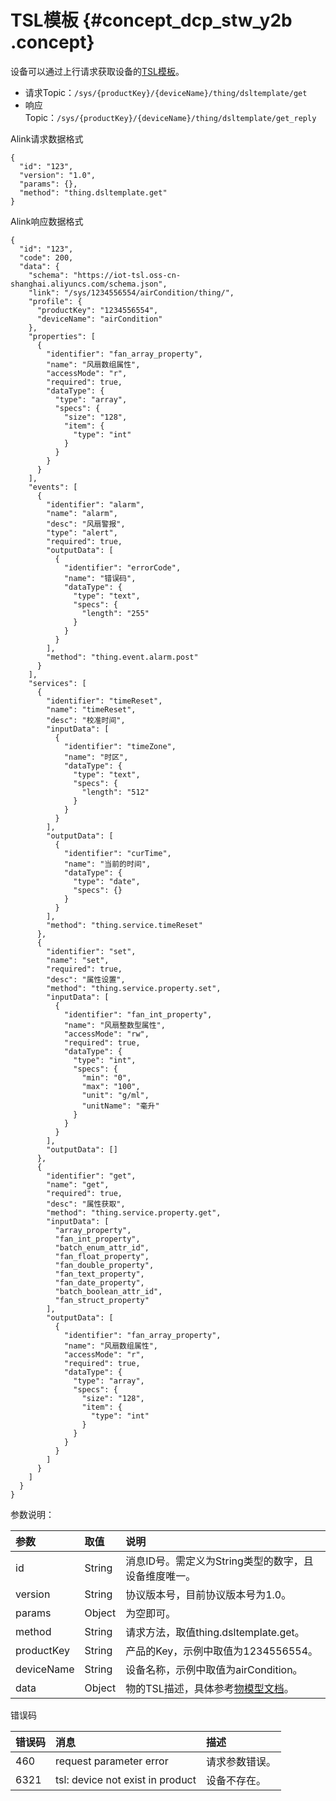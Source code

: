 # TSL模板 {#concept_dcp_stw_y2b .concept}

设备可以通过上行请求获取设备的[TSL模板](../../../../intl.zh-CN/用户指南/产品与设备/物模型/概述.md#)。

-   请求Topic：`/sys/{productKey}/{deviceName}/thing/dsltemplate/get`
-   响应Topic：`/sys/{productKey}/{deviceName}/thing/dsltemplate/get_reply`

Alink请求数据格式

``` {#codeblock_5ud_6he_3gd}
{
  "id": "123",
  "version": "1.0",
  "params": {},
  "method": "thing.dsltemplate.get"
}
```

Alink响应数据格式

``` {#codeblock_zl8_vp5_l5s}
{
  "id": "123",
  "code": 200,
  "data": {
    "schema": "https://iot-tsl.oss-cn-shanghai.aliyuncs.com/schema.json",
    "link": "/sys/1234556554/airCondition/thing/",
    "profile": {
      "productKey": "1234556554",
      "deviceName": "airCondition"
    },
    "properties": [
      {
        "identifier": "fan_array_property",
        "name": "风扇数组属性",
        "accessMode": "r",
        "required": true,
        "dataType": {
          "type": "array",
          "specs": {
            "size": "128",
            "item": {
              "type": "int"
            }
          }
        }
      }
    ],
    "events": [
      {
        "identifier": "alarm",
        "name": "alarm",
        "desc": "风扇警报",
        "type": "alert",
        "required": true,
        "outputData": [
          {
            "identifier": "errorCode",
            "name": "错误码",
            "dataType": {
              "type": "text",
              "specs": {
                "length": "255"
              }
            }
          }
        ],
        "method": "thing.event.alarm.post"
      }
    ],
    "services": [
      {
        "identifier": "timeReset",
        "name": "timeReset",
        "desc": "校准时间",
        "inputData": [
          {
            "identifier": "timeZone",
            "name": "时区",
            "dataType": {
              "type": "text",
              "specs": {
                "length": "512"
              }
            }
          }
        ],
        "outputData": [
          {
            "identifier": "curTime",
            "name": "当前的时间",
            "dataType": {
              "type": "date",
              "specs": {}
            }
          }
        ],
        "method": "thing.service.timeReset"
      },
      {
        "identifier": "set",
        "name": "set",
        "required": true,
        "desc": "属性设置",
        "method": "thing.service.property.set",
        "inputData": [
          {
            "identifier": "fan_int_property",
            "name": "风扇整数型属性",
            "accessMode": "rw",
            "required": true,
            "dataType": {
              "type": "int",
              "specs": {
                "min": "0",
                "max": "100",
                "unit": "g/ml",
                "unitName": "毫升"
              }
            }
          }
        ],
        "outputData": []
      },
      {
        "identifier": "get",
        "name": "get",
        "required": true,
        "desc": "属性获取",
        "method": "thing.service.property.get",
        "inputData": [
          "array_property",
          "fan_int_property",
          "batch_enum_attr_id",
          "fan_float_property",
          "fan_double_property",
          "fan_text_property",
          "fan_date_property",
          "batch_boolean_attr_id",
          "fan_struct_property"
        ],
        "outputData": [
          {
            "identifier": "fan_array_property",
            "name": "风扇数组属性",
            "accessMode": "r",
            "required": true,
            "dataType": {
              "type": "array",
              "specs": {
                "size": "128",
                "item": {
                  "type": "int"
                }
              }
            }
          }
        ]
      }
    ]
  }
}
```

参数说明：

|参数|取值|说明|
|:-|:-|:-|
|id|String|消息ID号。需定义为String类型的数字，且设备维度唯一。|
|version|String|协议版本号，目前协议版本号为1.0。|
|params|Object|为空即可。|
|method|String|请求方法，取值thing.dsltemplate.get。|
|productKey|String|产品的Key，示例中取值为1234556554。|
|deviceName|String|设备名称，示例中取值为airCondition。|
|data|Object|物的TSL描述，具体参考[物模型文档](../../../../intl.zh-CN/用户指南/产品与设备/物模型/概述.md#)。|

错误码

|错误码|消息|描述|
|:--|:-|:-|
|460|request parameter error|请求参数错误。|
|6321|tsl: device not exist in product|设备不存在。|


